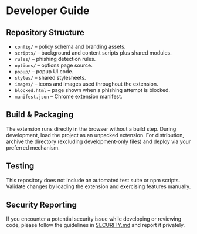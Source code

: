 # Developer Guide

## Repository Structure
- `config/` – policy schema and branding assets.
- `scripts/` – background and content scripts plus shared modules.
- `rules/` – phishing detection rules.
- `options/` – options page source.
- `popup/` – popup UI code.
- `styles/` – shared stylesheets.
- `images/` – icons and images used throughout the extension.
- `blocked.html` – page shown when a phishing attempt is blocked.
- `manifest.json` – Chrome extension manifest.

## Build & Packaging
The extension runs directly in the browser without a build step. During development, load the project as an unpacked extension. For distribution, archive the directory (excluding development-only files) and deploy via your preferred mechanism.

## Testing
This repository does not include an automated test suite or npm scripts. Validate changes by loading the extension and exercising features manually.

## Security Reporting

If you encounter a potential security issue while developing or reviewing code, please follow the guidelines in [SECURITY.md](../SECURITY.md) and report it privately.
